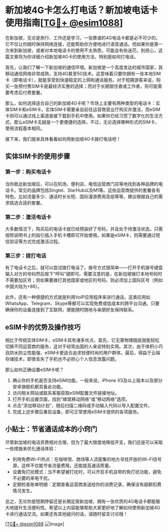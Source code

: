 # 新加坡4G卡怎么打电话？新加坡电话卡使用指南[[TG💪+ @esim1088](https://t.me/s/esim1088)]

在新加坡，无论是旅行、工作还是学习，一张靠谱的4G电话卡都是必不可少的。它不仅让你随时保持网络连接，还能帮助你方便地进行语音通话。但如果你是第一次来到新加坡，或者对本地电话卡的使用不太熟悉，可能会有些迷茫。别担心，这篇文章将为你详细介绍新加坡4G卡的使用方法，特别是如何打电话。

首先，让我们了解一下新加坡的通信环境。新加坡是一个高度发达的城市国家，其移动通信网络非常成熟，支持4G甚至5G技术。这意味着只要你拥有一张本地SIM卡（即电话卡），就能享受到快速稳定的上网和通话服务。对于短期游客来说，购买一张预付费SIM卡是最经济实惠的选择；而对于长期居住者或工作者，则可能需要考虑后付费套餐。

那么，如何选择适合自己的新加坡4G卡呢？市场上主要有两种类型的电话卡：实体SIM卡和eSIM卡。实体SIM卡需要亲自前往运营商营业厅购买并激活，而eSIM卡则可以通过线上渠道直接下载到手机中使用。如果你已经习惯了数字化的生活方式，那么eSIM卡无疑是一个更便捷的选择。不过，无论选择哪种形式的SIM卡，使用流程基本相同。

接下来，我们就来具体看看如何用新加坡4G卡拨打电话吧！

## 实体SIM卡的使用步骤

### 第一步：购买电话卡
当你抵达新加坡后，可以在机场、便利店、电信运营商门店等地找到各种品牌的电话卡。常见的品牌包括Singtel、StarHub以及M1等。这些运营商提供的套餐各有特色，比如流量多少、通话时长长短、国际漫游费用高低等等。建议根据自己的需求挑选合适的套餐。

### 第二步：激活电话卡
大多数情况下，购买后的电话卡就已经预装好了号码，并且处于待激活状态。只需按照说明书上的指引插入手机卡槽即可开始使用。如果是eSIM卡，则需要通过短信验证等方式完成激活过程。

### 第三步：拨打电话
有了电话卡之后，就可以尝试拨打电话了。拨号方式很简单——打开手机拨号键盘输入对方的号码然后按下“呼叫”键即可。需要注意的是，在新加坡拨打本地号码时不需要加区号；但如果要拨打其他国家或地区的号码，则必须加上国际区号（例如中国大陆为+86）。

此外，还有一种便捷的方式就是利用VoIP应用程序来进行通话。这类应用如WhatsApp、Telegram、Skype等都可以实现免费或低成本的跨平台沟通。只要确保你的设备连接到了互联网，便能随时随地与亲朋好友保持联系。

## eSIM卡的优势及操作技巧

相比于传统实体SIM卡，eSIM卡具有诸多优点。首先，它无需物理插拔就能轻松切换不同运营商的服务，这对于经常出国的人来说特别实用。其次，由于体积小巧且防水防尘性能强，eSIM卡更适合追求轻便时尚的用户群体。最后，得益于云端存储技术，即使丢失了手机也不必担心个人信息泄露问题。

那么如何正确设置eSIM卡呢？

1. 确认你的手机是否支持eSIM功能。一般来说，iPhone XS及以上版本以及部分安卓旗舰机都具备此功能。
2. 访问相关网站或联系客服获取eSIM配置文件链接地址。
3. 打开手机设置页面，找到“蜂窝移动网络”或“移动网络”选项。
4. 点击“添加移动计划”，随后扫描二维码或手动输入代码以导入配置文件。
5. 完成上述步骤后重启设备，即可正常使用eSIM卡提供的各项服务。

## 小贴士：节省通话成本的小窍门

尽管新加坡的电话资费相对合理，但为了最大限度地降低开支，我们还是可以采取一些措施来优化通话体验：

- 利用免费Wi-Fi热点：在咖啡馆、商场等人流密集的地方寻找开放的Wi-Fi信号源，这样不仅能节省流量费用，还能提高通话质量。
- 设置免打扰模式：当不希望被打扰时，可以开启手机自带的免打扰功能，避免不必要的来电干扰。
- 定期检查账单明细：定期查看运营商发送给你的消费记录，确保没有超额扣费情况发生。

总之，无论你是短期停留还是长期定居新加坡，拥有一张优质的4G电话卡都能极大地提升生活便利性。希望以上内容能够帮助大家更好地了解如何使用新加坡4G卡进行通话交流。如果还有其他疑问的话，请随时留言讨论哦！

[[TG💪+ @esim1088](https://t.me/s/esim1088) ![Image](https://i.postimg.cc/4NQfJmqS/Snipaste-2025-05-13-00-14-12.png)]